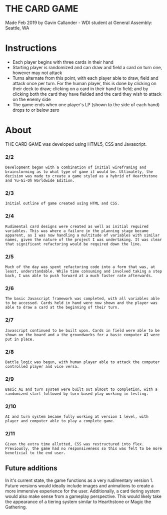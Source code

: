 # THE CARD GAME
Made Feb 2019 by Gavin Callander - WDI student at General Assembly: Seattle, WA

# Instructions
- Each player begins with three cards in their hand
- Starting player is randomized and can draw and field a card on turn one, however may not attack
- Turns alternate from this point, with each player able to draw, field and attack once per turn. For the human player, this is done by clicking on their deck to draw; clicking on a card in their hand to field; and by clicking both the card they have fielded and the card they wish to attack on the enemy side
- The game ends when one player's LP (shown to the side of each hand) drops to or below zero

# About
THE CARD GAME was developed using HTML5, CSS and Javascript.

### 2/2
    Development began with a combination of initial wireframing and brainstorming as to what type of game it would be. Ultimately, the decision was made to create a game styled as a hybrid of Hearthstone and Yu-Gi-Oh Worldwide Edition.

### 2/3
    Initial outline of game created using HTML and CSS.

### 2/4
    Rudimental card designs were created as well as initial required variables. This was where a failure in the planning stage became apparent, as I was now handling a multitude of variables with similar names, given the nature of the project I was undertaking. It was clear that significant refactoring would be required down the line.

### 2/5
    Much of the day was spent refactoring code into a form that was, at least, understandable. While time consuming and involved taking a step back, I was able to push forward at a much faster rate afterwards.

### 2/6
    The basic Javascript framework was completed, with all variables able to be accessed. Cards held in hand were now shown and the player was able to draw a card at the beginning of their turn.

### 2/7
    Javascript continued to be built upon. Cards in field were able to be shown on the board and a the groundworks for a basic computer AI were put in place.

### 2/8
    Battle logic was begun, with human player able to attack the computer controlled player and vice versa.

### 2/9
    Basic AI and turn system were built out almost to completion, with a randomized start followed by turn based play working in testing.

### 2/10
    AI and turn system became fully working at version 1 level, with player and computer able to play a complete game.

### 2/11
    Given the extra time allotted, CSS was restructured into flex. Previously, the game had no responsiveness so this was felt to be more beneficial to the end user.

## Future additions
In it's current state, the game functions as a very rudimentary version 1. Future versions would ideally include images and animations to create a more immersive experience for the user. Additionally, a card tiering system would also make sense from a gameplay perspective. This would likely take the appearance of a tiering system similar to Hearthstone or Magic the Gathering.